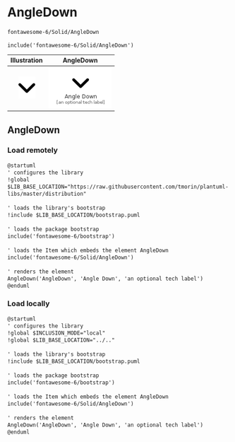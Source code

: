 # AngleDown


```text
fontawesome-6/Solid/AngleDown
```

```text
include('fontawesome-6/Solid/AngleDown')
```



| Illustration | AngleDown |
| :---: | :---: |
| ![illustration for Illustration](../../fontawesome-6/Solid/AngleDown.png) | ![illustration for AngleDown](../../fontawesome-6/Solid/AngleDown.Local.png) |




## AngleDown

### Load remotely
```plantuml
@startuml
' configures the library
!global $LIB_BASE_LOCATION="https://raw.githubusercontent.com/tmorin/plantuml-libs/master/distribution"

' loads the library's bootstrap
!include $LIB_BASE_LOCATION/bootstrap.puml

' loads the package bootstrap
include('fontawesome-6/bootstrap')

' loads the Item which embeds the element AngleDown
include('fontawesome-6/Solid/AngleDown')

' renders the element
AngleDown('AngleDown', 'Angle Down', 'an optional tech label')
@enduml
```

### Load locally
```plantuml
@startuml
' configures the library
!global $INCLUSION_MODE="local"
!global $LIB_BASE_LOCATION="../.."

' loads the library's bootstrap
!include $LIB_BASE_LOCATION/bootstrap.puml

' loads the package bootstrap
include('fontawesome-6/bootstrap')

' loads the Item which embeds the element AngleDown
include('fontawesome-6/Solid/AngleDown')

' renders the element
AngleDown('AngleDown', 'Angle Down', 'an optional tech label')
@enduml
```

